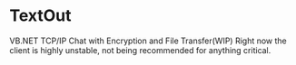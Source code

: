 # TextOut
VB.NET TCP/IP Chat with Encryption and File Transfer(WIP)
Right now the client is highly unstable, not being recommended for anything critical.
